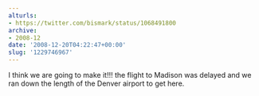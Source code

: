 ```yaml
---
alturls:
- https://twitter.com/bismark/status/1068491800
archive:
- 2008-12
date: '2008-12-20T04:22:47+00:00'
slug: '1229746967'
---
```


I think we are going to make it!!! the flight to Madison was delayed and we ran down the length of the  Denver airport to get here.

